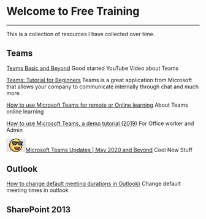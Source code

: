 # Welcome to Free Training
______________________________

This is a collection of resources I have collected over time. 

## Teams
 [Teams Basic and Beyond](https://www.youtube.com/watch?v=AIrD0zgUwhc)  Good started YouTube Video about Teams

 [Teams: Tutorial for Beginners](https://www.youtube.com/watch?v=vo06YhA7kSs)  Teams is a great application from Microsoft that allows your company to communicate internally through chat and much more.

 [How to use Microsoft Teams for remote or Online learning](https://www.youtube.com/watch?v=LiEGspEwZ-E)  About Teams online learning

 [How to use Microsoft Teams, a demo tutorial (2019)](https://www.youtube.com/watch?v=CH2seLS5Wb0&t=94s) For Office worker and Admin
 
  <img src="images/smile.jpg" width="50">[Microsoft Teams Updates | May 2020 and Beyond](https://www.youtube.com/watch?v=_IVOV3G8mZ4) Cool New Stuff
 
 
 
 
 ## Outlook
 
  [How to change default meeting durations in Outlook)](https://www.youtube.com/watch?v=h4DWwKIOui0&t=12s) Change default meeting times in outlook



## SharePoint 2013
